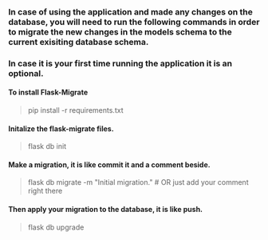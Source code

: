 ### In case of using the application and made any changes on the database, you will need to run the following commands in order to migrate the new changes in the models schema to the current exisiting database schema.
### In case it is your first time running the application it is an optional.
#### To install Flask-Migrate  
> pip install -r requirements.txt 
#### Initalize the flask-migrate files.
> flask db init  
#### Make a migration, it is like commit it and a comment beside.
> flask db migrate -m "Initial migration." # OR just add your comment right there  
#### Then apply your migration to the database, it is like push.
> flask db upgrade  
